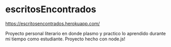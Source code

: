 # escritosEncontrados

https://escritosencontrados.herokuapp.com/

Proyecto personal literario en donde plasmo y practico lo aprendido durante mi tiempo como estudiante.
Proyecto hecho con node.js!
